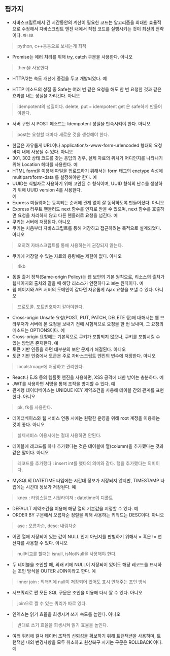 ## 평가지
- 자바스크립트에서 긴 시간동안의 계산이 필요한 코드는 알고리즘을 최대한 효율적으로 수정해서 자바스크립트 엔진 내에서 직접 코드를 실행시키는 것이 최선의 전략이다. 
`아니오`
> python, c++등등으로 보내는게 최적
- Promise는 에러 처리를 위해 try, catch 구문을 사용한다. 
아니오
> then을 사용한다
- HTTP/2는 속도 개선에 중점을 두고 개발되었다. 
예

- HTTP 메소드의 성질 중 Safe는 여러 번 같은 요청을 해도 한 번 요청한 것과 같은 효과를 내는 성질을 가리킨다. 
아니오
>idempotent의 성질이다. 
> delete, put = idempotent
> get 은 safe하게 만들어야한다.
- 서버 구현 시 POST 메소드는 Idempotent 성질을 만족시켜야 한다. 
아니오
> post는 요청할 때마다 새로운 것을 생성해야 한다.
- 한글은 자유롭게 URL이나 application/x-www-form-urlencoded 형태의 요청 바디 내에 사용될 수 있다. 
아니오
- 301, 302 상태 코드를 갖는 응답의 경우, 실제 자료의 위치가 어디인지를 나타내기 위해 Location 헤더를 사용한다. 
예
- HTML form을 이용해 파일을 업로드하기 위해서는 form 태그의 enctype 속성에 multipart/form-data 를 설정해야만 한다. 
예
- UUID는 식별자로 사용하기 위해 고안된 수 형식이며, UUID 형식의 난수를 생성하기 위해 UUID version 4를 사용한다.  
예
- Express 미들웨어는 등록되는 순서에 관계 없이 잘 동작하도록 만들어졌다. 
아니오
- Express 라우트 핸들러도 next 함수를 인자로 받을 수 있으며, next 함수를 호출하면 요청을 처리하지 않고 다른 핸들러로 요청을 넘긴다. 
예
- 쿠키는 서버에 저장된다. 
아니오
- 쿠키는 처음부터 자바스크립트를 통해 저장하고 접근하려는 목적으로 설계되었다. 
아니오
> 오히려 자바스크립트를 통해 사용하는게 권장되지 않는다.
- 쿠키에 저장할 수 있는 자료의 용량에는 제한이 없다. 
아니오
> 4kb
- 동일 출처 정책(Same-origin Policy)는 웹 보안의 기본 원칙으로, 리소스의 출처가 웹페이지의 출처와 같을 때 해당 리소스가 안전하다고 보는 원칙이다. 
예
- 웹 페이지와 API 서버의 도메인이 같다면 자유롭게 Ajax 요청을 보낼 수 있다. 
아니오
> 프로토콜. 포트번호까지 같아야한다.
- Cross-origin Unsafe 요청(POST, PUT, PATCH, DELETE 등)에 대해서는 웹 브라우저가 서버에 본 요청을 보내기 전에 시험적으로 요청을 한 번 보내며, 그 요청의 메소드는 OPTIONS이다. 
예
- Cross-origin 요청에는 기본적으로 쿠키가 포함되지 않으나, 쿠키를 포함시킬 수 있는 방법은 존재한다. 
예
- 토큰 기반 인증을 하면 대부분의 보안 문제가 해결된다. 
아니오
- 토큰 기반 인증에서 토큰은 주로 자바스크립트 엔진의 변수에 저장한다. 
아니오
> localstroage에 저장하고 관리한다.
- React나 EJS 등의 템플릿 엔진을 사용하면, XSS 공격에 대한 방어는 충분하다. 
예
- JWT를 사용하면 서명을 통해 조작을 방지할 수 있다. 
예
- 관계형 데이터베이스는 UNIQUE KEY 제약조건을 사용해 테이블 간의 관계를 표현한다.
아니오
> pk, fk를 사용한다.
- 데이터베이스와 웹 서비스 연동 시에는 원활한 운영을 위해 root 계정을 이용하는 것이 좋다.
아니오
> 실제서비스 이용시에는 절대 사용하면 안된다.
- 테이블에 레코드를 하나 추가했다는 것은 테이블에 열(column)을 추가했다는 것과 같은 말이다.
아니오
> 레코드를 추가했다 : insert int를 했다의 의미와 같다.
> 행을 추가했다는 의미이다.
- MySQL의 DATETIME 타입에는 시간대 정보가 저장되지 않지만, TIMESTAMP 타입에는 시간대 정보가 저장된다.
예
> knex : 타임스탬프
> 시퀄라이저 : datetime이 디폴트
- DEFAULT 제약조건을 이용해 해당 열의 기본값을 지정할 수 있다.
예
- ORDER BY 구문에서 오름차순 정렬을 위해 사용하는 키워드는 DESC이다.
아니오
>asc : 오름차순, desc: 내림차순
- 어떤 열에 저장되어 있는 값이 NULL 인지 아닌지를 판별하기 위해서 = 혹은 != 연산자를 사용할 수 있다.
아니오
> null비교를 할때는 isnull, isNotNull을 사용해야 한다.
- 두 테이블을 조인할 때, 외래 키에 NULL이 저장되어 있어도 해당 레코드를 표시하는 조인 방식을 OUTER JOIN이라고 한다.
예
> inner join : 외래키에 null이 저장되어 있어도 표시 안해주는 조인 방식
- 서브쿼리로 짠 모든 SQL 구문은 조인을 이용해 다시 짤 수 있다.
아니오
> join으로 짤 수 있는 쿼리가 따로 있다.
- 인덱스는 읽기 효율을 희생시켜 쓰기 속도를 높인다.
아니오
> 반대로 쓰기 효율을 희생시켜 읽기 효율을 높인다.
- 여러 쿼리에 걸쳐 데이터 조작의 신뢰성을 확보하기 위해 트랜잭션을 사용하며, 트랜잭션 내의 변경사항을 모두 취소하고 원상복구 시키는 구문은 ROLLBACK 이다.
예
